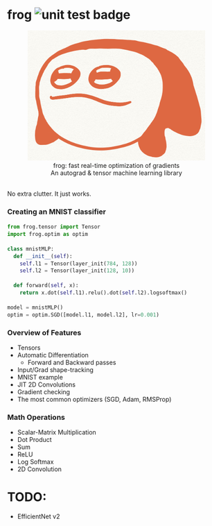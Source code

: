 # frog <img src="https://github.com/kevbuh/frog/actions/workflows/test.yml/badge.svg" alt="unit test badge" >
<div align="center" >
  <img src="https://github.com/kevbuh/frog/blob/main/assets/froog.jpeg" alt="froog the frog" height="300">
  
  <br/>
  frog: fast real-time optimization of gradients 
  <br/>
  An autograd & tensor machine learning library
  <br/>
  <br/>
</div>

No extra clutter. It just works.

### Creating an MNIST classifier

```python
from frog.tensor import Tensor
import frog.optim as optim

class mnistMLP:
  def __init__(self):
    self.l1 = Tensor(layer_init(784, 128))
    self.l2 = Tensor(layer_init(128, 10))

  def forward(self, x):
    return x.dot(self.l1).relu().dot(self.l2).logsoftmax()

model = mnistMLP()
optim = optim.SGD([model.l1, model.l2], lr=0.001)
```

### Overview of Features
- Tensors
- Automatic Differentiation
    - Forward and Backward passes
- Input/Grad shape-tracking
- MNIST example
- JIT 2D Convolutions
- Gradient checking
- The most common optimizers (SGD, Adam, RMSProp)

### Math Operations
- Scalar-Matrix Multiplication
- Dot Product
- Sum
- ReLU
- Log Softmax
- 2D Convolution

# TODO:
- EfficientNet v2
<!-- goal is to get effecientnetv2 working -->
<!-- - Transformers -->
<!-- - Stable Diffusion -->
<!-- - Simplify & Refactor -->
<!-- - Winograd Conv -->
<!-- - yeha  -->
